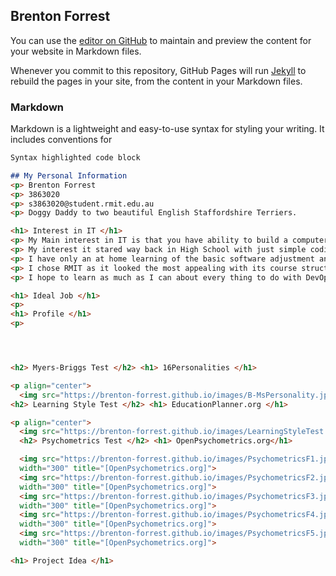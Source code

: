 ## Brenton Forrest

You can use the [editor on GitHub](https://github.com/Brenton-Forrest/Brenton-Forrest.github.io/edit/master/README.md) to maintain and preview the content for your website in Markdown files.

Whenever you commit to this repository, GitHub Pages will run [Jekyll](https://jekyllrb.com/) to rebuild the pages in your site, from the content in your Markdown files.

### Markdown

Markdown is a lightweight and easy-to-use syntax for styling your writing. It includes conventions for

```markdown
Syntax highlighted code block

## My Personal Information
<p> Brenton Forrest
<p> 3863020
<p> s3863020@student.rmit.edu.au
<p> Doggy Daddy to two beautiful English Staffordshire Terriers.

<h1> Interest in IT </h1>
<p> My Main interest in IT is that you have ability to build a computer or Robotics from the base up.
<p> My interest it stared way back in High School with just simple coding the we did for a game for a computer/science activity.
<p> I have only an at home learning of the basic software adjustment and configurations at the moment.
<p> I chose RMIT as it looked the most appealing with its course structure.
<p> I hope to learn as much as I can about every thing to do with DevOps but I expect with my studies at RMIT I should be able to Master the basics in IT.

<h1> Ideal Job </h1>
<p>
<h1> Profile </h1>
<p>




<h2> Myers-Briggs Test </h2> <h1> 16Personalities </h1>

<p align="center">
  <img src="https://brenton-forrest.github.io/images/B-MsPersonality.jpg" width="300" title="[16Prsonalites]">
<h2> Learning Style Test </h2> <h1> EducationPlanner.org </h1>

<p align="center">
  <img src="https://brenton-forrest.github.io/images/LearningStyleTest.jpg"     width="300" title="EducationPlanner.org">
  <h2> Psychometrics Test </h2> <h1> OpenPsychometrics.org</h1>

  <img src="https://brenton-forrest.github.io/images/PsychometricsF1.jpg"
  width="300" title="[OpenPsychometrics.org]">
  <img src="https://brenton-forrest.github.io/images/PsychometricsF2.jpg"
  width="300" title="[OpenPsychometrics.org]">
  <img src="https://brenton-forrest.github.io/images/PsychometricsF3.jpg"
  width="300" title="[OpenPsychometrics.org]">
  <img src="https://brenton-forrest.github.io/images/PsychometricsF4.jpg"
  width="300" title="[OpenPsychometrics.org]">
  <img src="https://brenton-forrest.github.io/images/PsychometricsF5.jpg"
  width="300" title="[OpenPsychometrics.org]">

<h1> Project Idea </h1>
